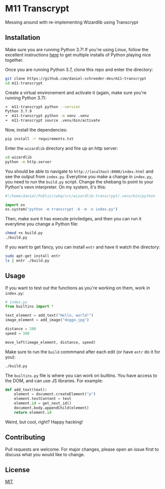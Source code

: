 # M11 Transcrypt

Messing around with re-implementing Wizardlib using Transcrypt

## Installation

Make sure you are running Python 3.7! If you're using Linux, follow the excellent instructions [here](https://hackersandslackers.com/multiple-versions-python-ubuntu/) to get multiple installs of Python playing nice together.

Once you are running Python 3.7, clone this repo and enter the directory:

```bash
git clone https://github.com/daniel-schroeder-dev/m11-transcrypt
cd m11-transcrypt
```

Create a virtual environement and activate it (again, make sure you're running Python 3.7):

```bash
➜  m11-transcrypt python --version
Python 3.7.9
➜  m11-transcrypt python -m venv .venv
➜  m11-transcrypt source .venv/bin/activate
```

Now, install the dependencies:

```bash
pip install -r requirements.txt
```

Enter the `wizardlib` directory and fire up an http server:

```bash
cd wizardlib
python -m http.server
```

You should be able to navigate to `http://localhost:8000/index.html` and see the output from `index.py`. Everytime you make a change in `index.py`, you need to run the `build.py` script. Change the shebang to point to your Python's vevn interpreter. On my system, it's this:

```python
#!/home/daniel/Public/cwhq/src/wizardlib-transcrypt/.venv/bin/python

import os
os.system("python -m transcrypt -b -m -n index.py")
```

Then, make sure it has execute priviledges, and then you can run it everytime you change a Python file:

```bash
chmod +x build.py
./build.py
```

If you want to get fancy, you can install `entr` and have it watch the directory:

```bash
sudo apt-get install entr
ls | entr ./build.py
```

## Usage

If you want to test out the functions as you're working on them, work in `index.py`: 

```python
# index.py
from builtins import *

text_element = add_text("Hello, world!")
image_element = add_image("doggo.jpg")

distance = 200
speed = 300

move_left(image_element, distance, speed)
```

Make sure to run the `build` commmand after each edit (or have `entr` do it for you):

```bash
./build.py
```

The `builtins.py` file is where you can work on builtins. You have access to the DOM, and can use JS libraries. For example:

```python
def add_text(text):
    element = document.createElement("p")
    element.textContent = text
    element.id = get_next_id()
    document.body.appendChild(element)
    return element.id
```

Weird, but cool, right? Happy hacking!

## Contributing
Pull requests are welcome. For major changes, please open an issue first to discuss what you would like to change.


## License
[MIT](https://choosealicense.com/licenses/mit/)
